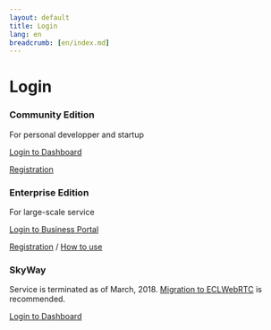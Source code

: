 ```yaml
---
layout: default
title: Login
lang: en
breadcrumb: [en/index.md]
---
```


# Login

<div id="login-div" class="row card-row">
  <div class="col-12 col-md-6 col-lg-4">
    <div class="card">
      <div class="card-body">
        <h3 class="card-title">Community Edition</h3>
        <p class="card-text">For personal developper and startup</p>
        <p><a href="https://console-webrtc-free.ecl.ntt.com/users/login" class="btn btn-primary">Login to Dashboard</a></p>
        <p class="m-0"><a href="https://console-webrtc-free.ecl.ntt.com/users/registration">Registration</a></p>
      </div>
    </div>
  </div>
  <div class="col-12 col-md-6 col-lg-4">
    <div class="card">
      <div class="card-body">
        <h3 class="card-title">Enterprise Edition</h3>
        <p class="card-text">For large-scale service</p>
        <p><a href="https://b-portal.ntt.com/" class="btn btn-outline-primary">Login to Business Portal</a></p>
        <p class="m-0"><a href="./contactus.html">Registration</a> / <a href="https://ecl.ntt.com/en/documents/tutorials/rsts/CustomerPortal/index.html">How to use</a></p>
      </div>
    </div>
  </div>
  <div class="col-12 col-md-6 col-lg-4">
    <div class="card">
      <div class="card-body">
        <h3 class="card-title">SkyWay</h3>
        <p class="card-text">Service is terminated as of March, 2018. <a href="./migration.html">Migration to ECLWebRTC</a> is recommended.</p>
        <p><a href="https://skyway.io/ds/" class="btn btn-outline-primary">Login to Dashboard</a></p>
      </div>
    </div>
  </div>
</div>
